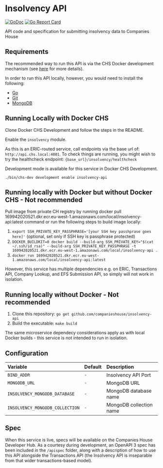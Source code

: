 # Insolvency API

[![GoDoc](https://godoc.org/github.com/companieshouse/insolvency-api?status.svg)](https://godoc.org/github.com/companieshouse/insolvency-api)
[![Go Report Card](https://goreportcard.com/badge/github.com/companieshouse/insolvency-api)](https://goreportcard.com/report/github.com/companieshouse/insolvency-api)

API code and specification for submitting insolvency data to Companies House

## Requirements

The recommended way to run this API is via the CHS Docker development mechanism (see [here](https://github.com/companieshouse/docker-chs-development) for more details).

In order to run this API locally, however, you would need to install the following:

- [Go](https://golang.org/doc/install)
- [Git](https://git-scm.com/downloads)
- [MongoDB](https://www.mongodb.com/)

## Running Locally with Docker CHS

Clone Docker CHS Development and follow the steps in the README.

Enable the `insolvency` module. 

As this is an ERIC-routed service, call endpoints via the base url of: `http://api.chs.local:4001`. To check things are running, you might wish to try the healthcheck endpoint: `{base_url}/insolvency/healthcheck`

Development mode is available for this service in Docker CHS Development.

`./bin/chs-dev development enable insolvency-api`

## Running locally with Docker but without Docker CHS - Not recommended

Pull image from private CH registry by running docker pull 169942020521.dkr.ecr.eu-west-1.amazonaws.com/local/insolvency-api:latest command or run the following steps to build image locally:

1.  `export SSH_PRIVATE_KEY_PASSPHRASE='[your SSH key passhprase goes here]'` (optional, set only if SSH key is passphrase protected)
2.  `DOCKER_BUILDKIT=0 docker build --build-arg SSH_PRIVATE_KEY="$(cat ~/.ssh/id_rsa)" --build-arg SSH_PRIVATE_KEY_PASSPHRASE -t 169942020521.dkr.ecr.eu-west-1.amazonaws.com/local/insolvency-api .`
3.  `docker run 169942020521.dkr.ecr.eu-west-1.amazonaws.com/local/insolvency-api:latest`

However, this service has multiple dependencies e.g. on ERIC, Transactions API, Company Lookup, and EFS Submission API, so simply will not work in isolation.

## Running locally without Docker - Not recommended

1. Clone this repository: `go get github.com/companieshouse/insolvency-api`
1. Build the executable: `make build`

The same microservice dependecy considerations apply as with local Docker builds - this service is not intended to run in isolation.

## Configuration

| Variable                        | Default | Description             |
| :------------------------------ | :------ | :---------------------- |
| `BIND_ADDR`                     | `-`     | Insolvency API Port     |
| `MONGODB_URL`                   | `-`     | MongoDB URL             |
| `INSOLVENCY_MONGODB_DATABASE`   | `-`     | MongoDB database name   |
| `INSOLVENCY_MONGODB_COLLECTION` | `-`     | MongoDB collection name |

## Spec

When this service is live, specs will be available on the Companies House Developer Hub. As a courtesy during development, an OpenAPI 3 spec has been included in the `/apispec` folder, along with a description of how to use this API alongside the Transactions API (the Insolvency API is inseparable from that wider transactions-based model).


